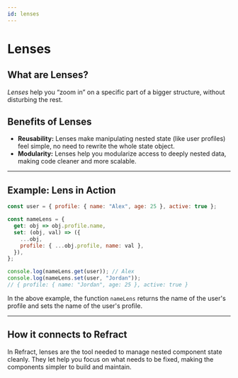 ```yaml
---
id: lenses
---
```

# Lenses

## What are Lenses?

*Lenses* help you “zoom in” on a specific part of a bigger structure, without disturbing the rest.

## Benefits of Lenses

- **Reusability:** Lenses make manipulating nested state (like user profiles) feel simple, no need to rewrite the whole state object.
- **Modularity:** Lenses help you modularize access to deeply nested data, making code cleaner and more scalable.

---

## Example: Lens in Action

```js
const user = { profile: { name: "Alex", age: 25 }, active: true };

const nameLens = {
  get: obj => obj.profile.name,
  set: (obj, val) => ({
    ...obj,
    profile: { ...obj.profile, name: val },
  }),
};

console.log(nameLens.get(user)); // Alex
console.log(nameLens.set(user, "Jordan"));
// { profile: { name: "Jordan", age: 25 }, active: true }
```

In the above example, the function `nameLens` returns the name of the user's profile and sets the name of the user's profile.

---

## How it connects to Refract

In Refract, lenses are the tool needed to manage nested component state cleanly. They let help you focus on what needs to be fixed, making the components simpler to build and maintain.
